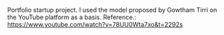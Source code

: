 Portfolio startup project.
I used the model proposed by Gowtham Tirri on the YouTube platform as a basis. 
Reference.: https://www.youtube.com/watch?v=78UU0Wta7xo&t=2292s